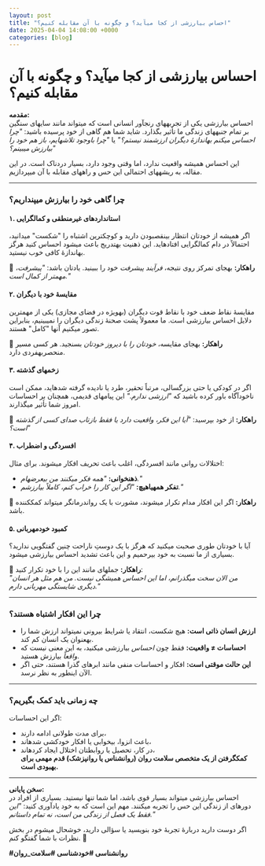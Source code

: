 ```yaml
---
layout: post
title: "احساس بیارزشی از کجا میآید؟ و چگونه با آن مقابله کنیم؟"
date: 2025-04-04 14:08:00 +0000
categories: [blog]
---
```

# **احساس بیارزشی از کجا میآید؟ و چگونه با آن مقابله کنیم؟**  

**مقدمه:**  
احساس بیارزشی یکی از تجربههای رنجآور انسانی است که میتواند مانند سایهای سنگین بر تمام جنبههای زندگی ما تأثیر بگذارد. شاید شما هم گاهی از خود پرسیده باشید: *"چرا احساس میکنم بهاندازهٔ دیگران ارزشمند نیستم؟"* یا *"چرا باوجود تلاشهایم، باز هم خود را بیارزش میبینم؟"*  

این احساس همیشه واقعیت ندارد، اما وقتی وجود دارد، بسیار دردناک است. در این مقاله، به ریشههای احتمالی این حس و راههای مقابله با آن میپردازیم.  

---  

### **چرا گاهی خود را بیارزش میپنداریم؟**  

#### **۱. استانداردهای غیرمنطقی و کمالگرایی**  
اگر همیشه از خودتان انتظار بینقصبودن دارید و کوچکترین اشتباه را "شکست" میدانید، احتمالاً در دام کمالگرایی افتادهاید. این ذهنیت بهتدریج باعث میشود احساس کنید هرگز بهاندازهٔ کافی خوب نیستید.  

🔹 **راهکار:** بهجای تمرکز روی نتیجه، *فرآیند پیشرفت* خود را ببینید. یادتان باشد: *"پیشرفت، مهمتر از کمال است."*  

#### **۲. مقایسهٔ خود با دیگران**  
مقایسهٔ نقاط ضعف خود با نقاط قوت دیگران (بهویژه در فضای مجازی) یکی از مهمترین دلایل احساس بیارزشی است. ما معمولاً پشت صحنهٔ زندگی دیگران را نمیبینیم، بنابراین تصور میکنیم آنها "کامل" هستند.  

🔹 **راهکار:** بهجای مقایسه، *خودتان را با دیروز خودتان* بسنجید. هر کسی مسیر منحصربهفردی دارد.  

#### **۳. زخمهای گذشته**  
اگر در کودکی یا حتی بزرگسالی، مرتباً تحقیر، طرد یا نادیده گرفته شدهاید، ممکن است ناخودآگاه باور کرده باشید که *"ارزشی ندارم."* این پیامهای قدیمی، همچنان بر احساسات امروز شما تأثیر میگذارند.  

🔹 **راهکار:** از خود بپرسید: *"آیا این فکر، واقعیت دارد یا فقط بازتاب صدای کسی از گذشته است؟"*  

#### **۴. افسردگی و اضطراب**  
اختلالات روانی مانند افسردگی، اغلب باعث تحریف افکار میشوند. برای مثال:  
- **ذهنخوانی:** *"همه فکر میکنند من بیعرضهام."*  
- **تفکر همهیاهیچ:** *"اگر این کار را خراب کنم، کاملاً بیارزشم."*  

🔹 **راهکار:** اگر این افکار مدام تکرار میشوند، مشورت با یک رواندرمانگر میتواند کمککننده باشد.  

#### **۵. کمبود خودمهربانی**  
آیا با خودتان طوری صحبت میکنید که هرگز با یک دوستِ ناراحت چنین گفتگویی ندارید؟ بسیاری از ما نسبت به خود بیرحمیم و این باعث تشدید احساس بیارزشی میشود.  

🔹 **راهکار:** جملهای مانند این را با خود تکرار کنید:  
*"من الان سخت میگذرانم، اما این احساس همیشگی نیست. من هم مثل هر انسان دیگری شایستگی مهربانی دارم."*  

---  

### **چرا این افکار اشتباه هستند؟**  
- **ارزش انسان ذاتی است:** هیچ شکست، انتقاد یا شرایط بیرونی نمیتواند ارزش شما را بهعنوان یک انسان کم کند.  
- **احساسات ≠ واقعیت:** فقط چون *احساس* بیارزشی میکنید، به این معنی نیست که *واقعاً* بیارزش هستید.  
- **این حالت موقتی است:** افکار و احساسات منفی مانند ابرهای گذرا هستند، حتی اگر الآن اینطور به نظر نرسد.  

---  

### **چه زمانی باید کمک بگیریم؟**  
اگر این احساسات:  
- برای مدت طولانی ادامه دارند،  
- باعث انزوا، بیخوابی یا افکار خودکشی شدهاند،  
- در کار، تحصیل یا روابطتان اختلال ایجاد کردهاند،  
**کمکگرفتن از یک متخصص سلامت روان (روانشناس یا روانپزشک) قدم مهمی برای بهبودی است.**  

---  

**سخن پایانی:**  
احساس بیارزشی میتواند بسیار قوی باشد، اما شما تنها نیستید. بسیاری از افراد در دورهای از زندگی این حس را تجربه میکنند. مهم این است که به خود یادآوری کنید: *"این فقط یک فصل از زندگی من است، نه تمام داستانم."*  

اگر دوست دارید دربارهٔ تجربهٔ خود بنویسید یا سؤالی دارید، خوشحال میشوم در بخش نظرات با شما گفتگو کنم. 💛  

**#روانشناسی #خودشناسی #سلامت_روان**  


<script type="application/ld+json">
{
  "@context": "https://schema.org",
  "@type": "FAQPage",
  "mainEntity": [
    {
      "@type": "Question",
      "name": "آیا احساس بیارزشی نشانه افسردگی است؟",
      "acceptedAnswer": {
        "@type": "Answer",
        "text": "بله، این احساس می‌تواند یکی از علائم افسردگی یا اضطراب باشد، اما همیشه به معنای بیماری نیست. اگر همراه با علائمی مثل بی‌خوابی، بی‌اشتهایی یا افکار منفی مداوم باشد، مشورت با روانشناس ضروری است."
      }
    },
    {
      "@type": "Question",
      "name": "چرا مدام خودم را با دیگران مقایسه می‌کنم؟",
      "acceptedAnswer": {
        "@type": "Answer",
        "text": "مقایسه اجتماعی رفتاری طبیعی است، اما فضای مجازی آن را تشدید می‌کند. تمرین «تمرکز بر مسیر شخصی» و محدود کردن استفاده از شبکه‌های اجتماعی می‌تواند کمک‌کننده باشد."
      }
    },
    {
      "@type": "Question",
      "name": "چگونه خودمهربانی (Self-Compassion) را تمرین کنم؟",
      "acceptedAnswer": {
        "@type": "Answer",
        "text": "با خودتان مانند یک دوست مهربان صحبت کنید. جملاتی مثل: «این احساس موقتی است» یا «من حق اشتباه دارم» را تکرار کنید. تمرینات ذهن‌آگاهی (Mindfulness) اضطراب را کاهش می‌دهد."
      }
    },
    {
      "@type": "Question",
      "name": "آیا دارو برای درمان احساس بیارزشی وجود دارد؟",
      "acceptedAnswer": {
        "@type": "Answer",
        "text": "اگر این احساس ناشی از افسردگی باشد، روانپزشک ممکن است دارو تجویز کند. اما معمولاً ترکیب «رواندرمانی + تغییر سبک زندگی» مؤثرتر است."
      }
    },
    {
      "@type": "Question",
      "name": "چرا موفقیت‌هایم همیشه احساس بیارزشی را از بین نمی‌برند؟",
      "acceptedAnswer": {
        "@type": "Answer",
        "text": "چون ارزش واقعی انسان وابسته به دستاوردهای بیرونی نیست. درمان این احساس نیاز به بازسازی باورهای درونی درباره خودتان دارد."
      }
    }
  ]
}
</script>
